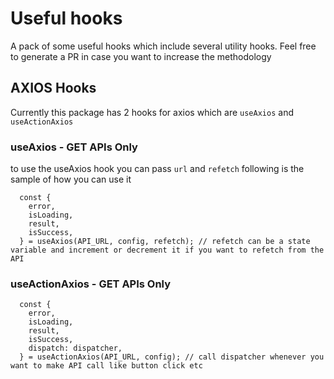 # Useful hooks
A pack of some useful hooks which include several utility hooks. Feel free to generate a PR in case you want to increase the methodology

## AXIOS Hooks
Currently this package has 2 hooks for axios which are `useAxios` and `useActionAxios`

### useAxios - GET APIs Only
to use the useAxios hook you can pass `url` and `refetch`
following is the sample of how you can use it
```
  const {
    error,
    isLoading,
    result,
    isSuccess,
  } = useAxios(API_URL, config, refetch); // refetch can be a state variable and increment or decrement it if you want to refetch from the API
```

### useActionAxios - GET APIs Only

```
  const {
    error,
    isLoading,
    result,
    isSuccess,
    dispatch: dispatcher,
  } = useActionAxios(API_URL, config); // call dispatcher whenever you want to make API call like button click etc
```
